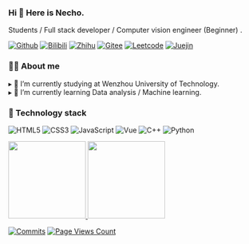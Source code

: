### Hi 👋 Here is Necho.
Students / Full stack developer / Computer vision engineer (Beginner) .

[![Github](https://img.shields.io/github/stars/Necho-dev?style=flat-square&color=4f4f&label=Github&logo=github)](https://github.com/Necho-dev/)
[![Bilibili](https://img.shields.io/badge/dynamic/json?style=flat-square&labelColor=FE7398&logo=bilibili&logoColor=white&label=BiliBili&color=00aeec&query=%24.data.totalSubs&url=https%3A%2F%2Fapi.spencerwoo.com%2Fsubstats%2F%3Fsource%3Dbilibili%26queryKey%3D38856663)](https://space.bilibili.com/38856663)
[![Zhihu](https://img.shields.io/badge/dynamic/json?style=flat-square&labelColor=056de8&logo=zhihu&logoColor=white&label=知乎&query=data.subsInEachSource.zhihu&url=https%3A%2F%2Fapi.spencerwoo.com%2Fsubstats%2F%3Fsource%3Dzhihu%26queryKey%3Dmonster-42-41-51)](https://www.zhihu.com/people/monster-42-41-51)
[![Gitee](https://img.shields.io/badge/-Gitee-c14438?style=flat-square&logo=gitee&logoColor=white)](https://gitee.com/necho-dev)
[![Leetcode](https://img.shields.io/badge/-LeetCode-8952ff?style=flat-square&logo=leetcode&logoColor=white)](https://leetcode.cn/u/eliauk-li/)
[![Juejin](https://img.shields.io/badge/-稀土掘金-1e80ff?style=flat-square&logo=Hotjar&logoColor=white)](https://juejin.cn/user/884421284604296)

### 👨‍💻 About me

&#9656; 🏢 I’m currently studying at Wenzhou University of Technology.<br>
&#9656; 🌱 I’m currently learning Data analysis / Machine learning.

### 🔭 Technology stack

![HTML5](https://img.shields.io/badge/-HTML5-%23E44D27?style=flat-square&logo=html5&logoColor=ffffff)
![CSS3](https://img.shields.io/badge/-CSS3-%231572B6?style=flat-square&logo=css3)
![JavaScript](https://img.shields.io/badge/-JavaScript-%23F7DF1C?style=flat-square&logo=javascript&logoColor=000000&labelColor=%23F7DF1C&color=%23FFCE5A)
![Vue](https://img.shields.io/badge/-Vue-%97ca00?style=flat-square&logo=vue.js&logoColor=white)
![C++](https://img.shields.io/badge/-C++-00599C?style=flat-square&logo=CLion&logoColor=ffffff)
![Python](https://img.shields.io/badge/-Python-3776ab?style=flat-square&logo=python&logoColor=ffffff)

<a href="https://github.com/Necho-dev">
  <img height="155em" src="https://github-readme-stats.vercel.app/api?username=Necho-dev&theme=buefy&show_icons=true" />
  <img height="155em" src="https://github-readme-stats.vercel.app/api/top-langs/?username=Necho-dev&layout=compact" />
</a>


[![Commits](https://img.shields.io/github/last-commit/Necho-dev/Necho-dev?label=Lastest%20Commit&logo=git&logoColor=fff&style=flat-square)](https://github.com/Necho-dev/)
[![Page Views Count](https://badges.toozhao.com/badges/01GDYJDE3DXSN0QF22JNEXJQYY/blue.svg)](https://github.com/Necho-dev/)

<!--
**Necho-dev/Necho-dev** is a ✨ _special_ ✨ repository because its `README.md` (this file) appears on your GitHub profile.

Here are some ideas to get you started:

- 🔭 I’m currently working on ...
- 🌱 I’m currently learning ...
- 👯 I’m looking to collaborate on ...
- 🤔 I’m looking for help with ...
- 💬 Ask me about ...
- 📫 How to reach me: ...
- 😄 Pronouns: ...
- ⚡ Fun fact: ...
[![Visitors](https://visitor-badge.laobi.icu/badge?style=flat-square&page_id=Necho-dev)](https://github.com/Necho-dev/)
-->
